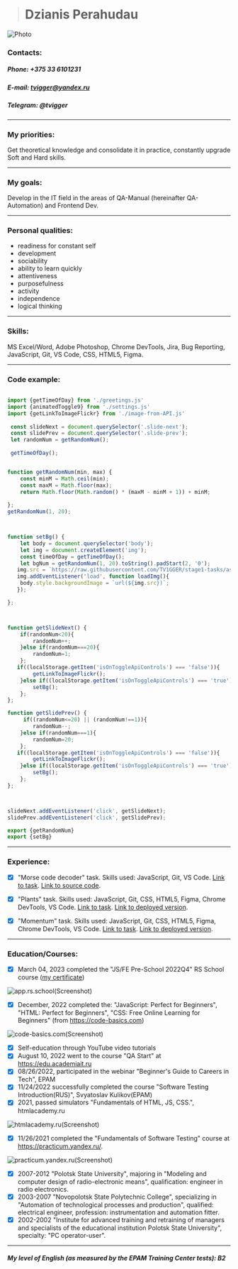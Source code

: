   > # __Dzianis Perahudau__


![Photo](https://i.ibb.co/tJbS2DV/IMG-20220824-085738999999.jpg)

### **Contacts:**

##### *Phone: +375 33 6101231*

##### *E-mail: tvigger@yandex.ru*

##### *Telegram: @tvigger*

***

### __My priorities:__ 
 Get theoretical knowledge and consolidate it in practice, constantly upgrade Soft and Hard skills.

***

### __My goals:__
 Develop in the IT field in the areas of QA-Manual (hereinafter QA-Automation) and Frontend Dev. 

***

### __Personal qualities:__

  - readiness for constant self
  - development
  - sociability
  - ability to learn quickly
  - attentiveness
  - purposefulness
  - activity
  - independence
  - logical thinking

***

### __Skills:__ 

 MS Excel/Word, Adobe Photoshop, Chrome DevTools, Jira, Bug Reporting, JavaScript, Git, VS Code, CSS, HTML5, Figma.


***

### __Code example:__ 

```javascript

import {getTimeOfDay} from './greetings.js'
import {animatedToggle9} from './settings.js'
import {getLinkToImageFlickr} from './image-from-API.js'
 
 const slideNext = document.querySelector('.slide-next');
 const slidePrev = document.querySelector('.slide-prev');
 let randomNum = getRandomNum();
 
 getTimeOfDay();


function getRandomNum(min, max) {
    const minM = Math.ceil(min);
    const maxM = Math.floor(max);
    return Math.floor(Math.random() * (maxM - minM + 1)) + minM;
    
};
getRandomNum(1, 20);



function setBg() {
    let body = document.querySelector('body');
    let img = document.createElement('img');
    const timeOfDay = getTimeOfDay();
    let bgNum = getRandomNum(1, 20).toString().padStart(2, '0');
   img.src = `https://raw.githubusercontent.com/TV1GGER/stage1-tasks/assets/images/`+`${timeOfDay}`+`/`+`${bgNum}`+`.jpg`;
   img.addEventListener('load', function loadImg(){
    body.style.backgroundImage = `url(${img.src})`;
   });

};



function getSlideNext() {   
    if(randomNum<20){
        randomNum++;
    }else if(randomNum===20){
        randomNum=1;
    };
   if((localStorage.getItem('isOnToggleApiControls') === 'false')){
        getLinkToImageFlickr();
    }else if((localStorage.getItem('isOnToggleApiControls') === 'true') || (!localStorage.getItem('isOnToggleApiControls'))){
        setBg();
    };
};

function getSlidePrev() {   
     if((randomNum<=20) || (randomNum!==1)){
        randomNum--;
    }else if(randomNum===1){
        randomNum=20;
    };
   if((localStorage.getItem('isOnToggleApiControls') === 'false')){
        getLinkToImageFlickr();
    }else if((localStorage.getItem('isOnToggleApiControls') === 'true') || (!localStorage.getItem('isOnToggleApiControls'))){
        setBg();
    };
};



slideNext.addEventListener('click', getSlideNext);
slidePrev.addEventListener('click', getSlidePrev);

export {getRandomNum}
export {setBg}

```
***

### __Experience:__

- [X] "Morse code decoder" task. Skills used: JavaScript, Git, VS Code. [Link to task](https://github.com/romacher/morse-decoder). [Link to source code](https://github.com/TV1GGER/morse-decoder/blob/master/src/index.js).

- [X] "Plants" task. Skills used: JavaScript, Git, CSS, HTML5, Figma, Chrome DevTools, VS Code. [Link to task](https://github.com/rolling-scopes-school/tasks/blob/master/tasks/plants/plants.md). [Link to deployed version](https://rolling-scopes-school.github.io/tv1gger-JSFEPRESCHOOL2022Q4/plants/).

- [X] "Momentum" task. Skills used: JavaScript, Git, CSS, HTML5, Figma, Chrome DevTools, VS Code. [Link to task](https://github.com/rolling-scopes-school/tasks/blob/master/tasks/momentum/momentum-stage1.md). [Link to deployed version](https://tv1gger-momentum.netlify.app/).

***

### __Education/Courses:__

- [X] March 04, 2023 completed the "JS/FE Pre-School 2022Q4" RS School course ([my certificate](https://app.rs.school/certificate/hcrttvje)) 

![app.rs.school(Screenshot)](https://i.ibb.co/phsDrRZ/Screenshot-2.png)
- [X] December, 2022 completed the: "JavaScript: Perfect for Beginners", "HTML: Perfect for Beginners", "CSS: Free Online Learning for Beginners" (from https://code-basics.com) 

![code-basics.com(Screenshot)](https://i.ibb.co/sVhH6Kn/Screenshot-1.png)
- [X] Self-education through YouTube video tutorials
- [X] August 10, 2022 went to the course "QA Start" at https://edu.academiait.ru
- [X] 08/26/2022, participated in the webinar "Beginner's Guide to Careers in Tech", EPAM
- [X] 11/24/2022 successfully completed the course "Software Testing Introduction(RUS)", Svyatoslav Kulikov(EPAM)
- [X] 2021, passed simulators "Fundamentals of HTML, JS, CSS.", htmlacademy.ru 

![htmlacademy.ru(Screenshot)](https://i.ibb.co/rxvMShv/Screenshot-4.png)
- [X] 11/26/2021 completed the "Fundamentals of Software Testing" course at https://practicum.yandex.ru/. 

![practicum.yandex.ru(Screenshot)](https://i.ibb.co/sg0zx29/Screenshot-8.png)
- [X] 2007-2012 "Polotsk State University", majoring in "Modeling and computer design of radio-electronic means", qualification: engineer in radio electronics.
- [X] 2003-2007 "Novopolotsk State Polytechnic College", specializing in "Automation of technological processes and production", qualified: electrical engineer, profession: instrumentation and automation fitter.
- [X] 2002-2002 "Institute for advanced training and retraining of managers and specialists of the educational institution Polotsk State University", specialty: "PC operator-user".

***

##### *My __level of English__ (as measured by the EPAM Training Center tests)*: __B2__